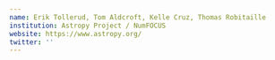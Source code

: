 ```yaml
---
name: Erik Tollerud, Tom Aldcroft, Kelle Cruz, Thomas Robitaille
institution: Astropy Project / NumFOCUS
website: https://www.astropy.org/
twitter: ''
---
```


